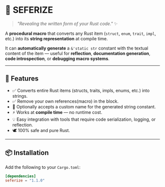 # 📜 SEFERIZE

> *"Revealing the written form of your Rust code."* ✨

A **procedural macro** that converts any Rust item (`struct`, `enum`, `trait`, `impl`, etc.) into its **string representation** at compile time.

It can **automatically generate** a `&'static str` constant with the textual content of the item — useful for **reflection**, **documentation generation**, **code introspection**, or **debugging macro systems**.

---

## 🧩 Features

- ✅ Converts entire Rust items (structs, traits, impls, enums, etc.) into strings.
- ✅ Remove your own references(macro) in the block.
- 🧱 Optionally accepts a custom name for the generated string constant.  
- ⚡ Works at **compile time** — no runtime cost.  
- 💡 Easy integration with tools that require code serialization, logging, or reflection.  
- 🕊️ 100% safe and pure Rust.

---

## 📦 Installation

Add the following to your `Cargo.toml`:

```toml
[dependencies]
seferize = "1.1.0"
